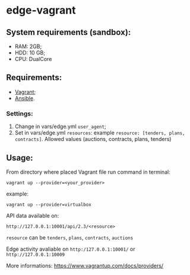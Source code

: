 # edge-vagrant
## System requirements (sandbox):
* RAM: 2GB;
* HDD: 10 GB;
* CPU: DualCore

## Requirements:
* [Vagrant](https://www.vagrantup.com/docs/getting-started/);
* [Ansible](http://docs.ansible.com/ansible/intro.html).

### Settings:
1. Change in vars/edge.yml `user_agent`;
2. Set in vars/edge.yml `resources`: example `resource: [tenders, plans, contracts]`. Allowed values (auctions, contracts, plans, tenders)

## Usage:
From directory where placed Vagrant file run command in terminal:
```
vagrant up --provider=<your_provider>
```
example:
```
vagrant up --provider=virtualbox
```

API data available on:
```
http://127.0.0.1:10001/api/2.3/<resource>
```
`resource` can be `tenders`, `plans`, `contracts`, `auctions`

Edge activity avaliable on `http:/127.0.0.1:10001/` or `http://127.0.0.1:10009`

More informations: https://www.vagrantup.com/docs/providers/
